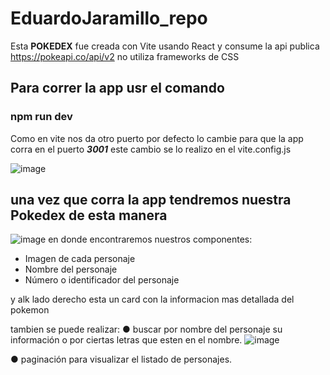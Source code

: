 # EduardoJaramillo_repo
Esta **POKEDEX** fue creada con Vite usando React y consume la api publica https://pokeapi.co/api/v2 no utiliza frameworks de CSS 
## Para correr la app usr el comando 
### **npm run dev**
Como en vite nos da otro puerto por defecto lo cambie para que la app corra en el puerto ***3001*** este cambio se lo realizo en el vite.config.js


![image](https://user-images.githubusercontent.com/67389025/234740067-d04e0622-618e-47ed-ae57-6b07e60b9e9c.png)

## una vez que corra la app tendremos nuestra Pokedex de esta manera
![image](https://user-images.githubusercontent.com/67389025/234740169-be5e05b0-89f5-4b4b-953b-2c68d543b108.png)
en donde encontraremos nuestros componentes:
*  Imagen de cada personaje
*  Nombre del personaje
*  Número o identificador del personaje

y alk lado derecho esta un card con la informacion mas detallada del pokemon

tambien se puede realizar:
● buscar por nombre del personaje su información o por ciertas letras que esten en el nombre.
![image](https://user-images.githubusercontent.com/67389025/234740608-97e5eb38-c754-475d-82c0-85dcabfd8338.png)

● paginación para visualizar el listado de personajes.


